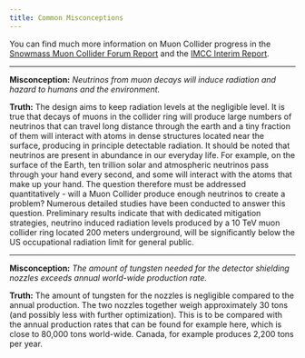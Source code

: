 ```yaml
---
title: Common Misconceptions
---
```


You can find much more information on Muon Collider progress in the [Snowmass Muon Collider Forum Report](https://arxiv.org/abs/2209.01318) and the [IMCC Interim Report](https://arxiv.org/abs/2407.12450).

---
**Misconception:** _Neutrinos from muon decays will induce radiation and hazard to humans and the environment._

**Truth:** The design aims to keep radiation levels at the negligible level. It is true that decays of muons in the collider ring will produce large numbers of neutrinos that can travel long distance through the earth and a tiny fraction of them will interact with atoms in dense structures located near the surface, producing in principle detectable radiation. It should be noted that neutrinos are present in abundance in our everyday life. For example, on the surface of the Earth, ten trillion solar and atmospheric neutrinos pass through your hand every second, and some will interact with the atoms that make up your hand. The question therefore must be addressed quantitatively - will a Muon Collider produce enough neutrinos to create a problem? Numerous detailed studies have been conducted to answer this question. Preliminary results indicate that with dedicated mitigation strategies, neutrino induced radiation levels produced by a 10 TeV muon collider ring located 200 meters underground, will be significantly below the US occupational radiation limit for general public.

---
**Misconception:** _The amount of tungsten needed for the detector shielding nozzles exceeds annual world-wide production rate._

**Truth:** The amount of tungsten for the nozzles is negligible compared to the annual production. The two nozzles together weigh approximately 30 tons (and possibly less with further optimization). This is to be compared with the annual production rates that can be found for example here, which is close to 80,000 tons world-wide. Canada, for example produces 2,200 tons per year.
